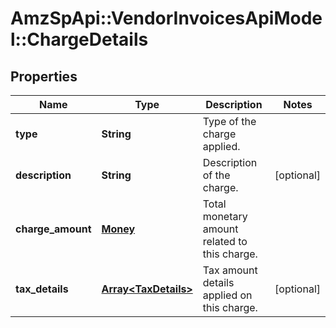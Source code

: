 # AmzSpApi::VendorInvoicesApiModel::ChargeDetails

## Properties
Name | Type | Description | Notes
------------ | ------------- | ------------- | -------------
**type** | **String** | Type of the charge applied. | 
**description** | **String** | Description of the charge. | [optional] 
**charge_amount** | [**Money**](Money.md) | Total monetary amount related to this charge. | 
**tax_details** | [**Array&lt;TaxDetails&gt;**](TaxDetails.md) | Tax amount details applied on this charge. | [optional] 


